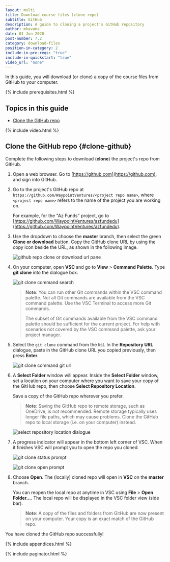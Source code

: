 ```yaml
---
layout: multi
title: Download course files (clone repo)
subtitle: GitHub
description: A guide to cloning a project's GitHub repository
author: mkavana
date: 01 Jun 2020
post-number: 7.2
category: download-files
position-in-category: 2
include-in-pre-reqs: "true"
include-in-quickstart: "true"
video_url: "none"
---
```


In this guide, you will download (or clone) a copy of the course files from GitHub to your computer.

{% include prerequisites.html %}

## Topics in this guide

- [Clone the GitHub repo](#clone-github)

{% include video.html %}

## Clone the GitHub repo {#clone-github}

Complete the following steps to download (**clone**) the project's repo from GitHub.

1. Open a web browser. Go to [https://github.com](https://github.com), and sign into GitHub.

2. Go to the project's GitHub repo at `https://github.com/WaypointVentures/<project repo name>`, where `<project repo name>` refers to the name of the project you are working on.

    For example, for the "Az Funds" project, go to [https://github.com/WaypointVentures/azfundedu](https://github.com/WaypointVentures/azfundedu).

3. Use the dropdown to choose the **master** branch, then select the green **Clone or download** button. Copy the GitHub clone URL by using the copy icon beside the URL, as shown in the following image.

    ![github repo clone or download url pane](../assets/images/07-download-files/clone/github/git-clone-repo-003.png)

4. On your computer, open **VSC** and go to **View** > **Command Palette**. Type **git clone** into the dialogue box.

    ![git clone command search](../assets/images/07-download-files/clone/github/git-clone-repo-004.png)

    > **Note**: You can run other Git commands within the VSC command palette. Not all Git commands are available from the VSC command palette. Use the VSC Terminal to access more Git commands.
    >
    > The subset of Git commands available from the VSC command palette should be sufficient for the current project. For help with scenarios not covered by the VSC command palette, ask your project manager.

5. Select the `git clone` command from the list. In the **Repository URL** dialogue, paste in the GitHub clone URL you copied previously, then press **Enter**.

    ![git clone command git url](../assets/images/07-download-files/clone/github/git-clone-repo-005.png)

6. A **Select Folder** window will appear. Inside the **Select Folder** window, set a location on your computer where you want to save your copy of the GitHub repo, then choose **Select Repository Location**.

    Save a copy of the GitHub repo wherever you prefer.

    > **Note**: Saving the GitHub repo to remote storage, such as OneDrive, is not recommended. Remote storage typically uses longer file paths, which may cause problems. Clone the GitHub repo to local storage (i.e. on your computer) instead.

    ![select repository location dialogue](../assets/images/07-download-files/clone/github/git-clone-repo-006.png)

7. A progress indicator will appear in the bottom left corner of VSC. When it finishes VSC will prompt you to open the repo you cloned.

    ![git clone status prompt](../assets/images/07-download-files/clone/github/git-clone-repo-007a.png)

    ![git clone open prompt](../assets/images/07-download-files/clone/github/git-clone-repo-007b.png)

8. Choose **Open**. The (locally) cloned repo will open in **VSC** on the **master** branch.

    You can reopen the local repo at anytime in VSC using **File** > **Open Folder...**. The local repo will be displayed in the VSC folder view (side bar).

    > **Note**: A copy of the files and folders from GitHub are now present on your computer. Your copy is an exact match of the GitHub repo.

You have cloned the GitHub repo successfully!

{% include appendices.html %}

{% include paginator.html %}
